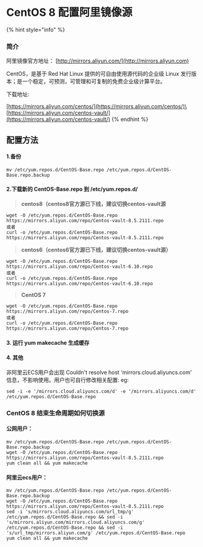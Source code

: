 # CentOS 8 配置阿里镜像源

{% hint style="info" %}
### 简介

阿里镜像官方地址： [http://mirrors.aliyun.com/](http://mirrors.aliyun.com)

CentOS，是基于 Red Hat Linux 提供的可自由使用源代码的企业级 Linux 发行版本；是一个稳定，可预测，可管理和可复制的免费企业级计算平台。

下载地址:&#x20;

[https://mirrors.aliyun.com/centos/](https://mirrors.aliyun.com/centos/)\
[https://mirrors.aliyun.com/centos-vault/](https://mirrors.aliyun.com/centos-vault/)
{% endhint %}

## 配置方法

#### 1.备份

```
mv /etc/yum.repos.d/CentOS-Base.repo /etc/yum.repos.d/CentOS-Base.repo.backup
```

#### 2.下载新的 CentOS-Base.repo 到 /etc/yum.repos.d/

> **centos8（centos8官方源已下线，建议切换centos-vault源**

```
wget -O /etc/yum.repos.d/CentOS-Base.repo https://mirrors.aliyun.com/repo/Centos-vault-8.5.2111.repo
或者
curl -o /etc/yum.repos.d/CentOS-Base.repo https://mirrors.aliyun.com/repo/Centos-vault-8.5.2111.repo
```

> **centos6（centos6官方源已下线，建议切换centos-vault源）**

```
wget -O /etc/yum.repos.d/CentOS-Base.repo https://mirrors.aliyun.com/repo/Centos-vault-6.10.repo
或者
curl -o /etc/yum.repos.d/CentOS-Base.repo https://mirrors.aliyun.com/repo/Centos-vault-6.10.repo
```

> **CentOS 7**

```
wget -O /etc/yum.repos.d/CentOS-Base.repo https://mirrors.aliyun.com/repo/Centos-7.repo
或者
curl -o /etc/yum.repos.d/CentOS-Base.repo https://mirrors.aliyun.com/repo/Centos-7.repo
```

#### 3. 运行 yum makecache 生成缓存

#### 4. 其他

非阿里云ECS用户会出现 Couldn't resolve host 'mirrors.cloud.aliyuncs.com' 信息，不影响使用。用户也可自行修改相关配置: eg:

```
sed -i -e '/mirrors.cloud.aliyuncs.com/d' -e '/mirrors.aliyuncs.com/d' /etc/yum.repos.d/CentOS-Base.repo
```

### CentOS 8 结束生命周期如何切换源

#### 公网用户：

```
mv /etc/yum.repos.d/CentOS-Base.repo /etc/yum.repos.d/CentOS-Base.repo.backup
wget -O /etc/yum.repos.d/CentOS-Base.repo https://mirrors.aliyun.com/repo/Centos-vault-8.5.2111.repo
yum clean all && yum makecache
```

#### 阿里云ecs用户：

```
mv /etc/yum.repos.d/CentOS-Base.repo /etc/yum.repos.d/CentOS-Base.repo.backup
wget -O /etc/yum.repos.d/CentOS-Base.repo https://mirrors.aliyun.com/repo/Centos-vault-8.5.2111.repo
sed -i 's/mirrors.cloud.aliyuncs.com/url_tmp/g' /etc/yum.repos.d/CentOS-Base.repo && sed -i 's/mirrors.aliyun.com/mirrors.cloud.aliyuncs.com/g' /etc/yum.repos.d/CentOS-Base.repo && sed -i 's/url_tmp/mirrors.aliyun.com/g' /etc/yum.repos.d/CentOS-Base.repo
yum clean all && yum makecache
```
